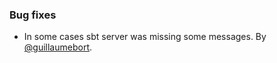 ### Bug fixes

- In some cases sbt server was missing some messages. By [@guillaumebort][@guillaumebort].

  [@guillaumebort]: https://github.com/guillaumebort
